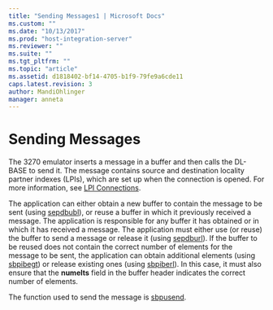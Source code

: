 ```yaml
---
title: "Sending Messages1 | Microsoft Docs"
ms.custom: ""
ms.date: "10/13/2017"
ms.prod: "host-integration-server"
ms.reviewer: ""
ms.suite: ""
ms.tgt_pltfrm: ""
ms.topic: "article"
ms.assetid: d1818402-bf14-4705-b1f9-79fe9a6cde11
caps.latest.revision: 3
author: MandiOhlinger
manager: anneta
---
```

# Sending Messages
The 3270 emulator inserts a message in a buffer and then calls the DL-BASE to send it. The message contains source and destination locality partner indexes (LPIs), which are set up when the connection is opened. For more information, see [LPI Connections](../core/lpi-connections.md).  
  
 The application can either obtain a new buffer to contain the message to be sent (using [sepdbubl](../Topic/sepdbubl2.md)), or reuse a buffer in which it previously received a message. The application is responsible for any buffer it has obtained or in which it has received a message. The application must either use (or reuse) the buffer to send a message or release it (using [sepdburl](../Topic/sepdburl1.md)). If the buffer to be reused does not contain the correct number of elements for the message to be sent, the application can obtain additional elements (using [sbpibegt](../Topic/sbpibegt1.md)) or release existing ones (using [sbpiberl](../Topic/sbpiberl1.md)). In this case, it must also ensure that the **numelts** field in the buffer header indicates the correct number of elements.  
  
 The function used to send the message is [sbpusend](../Topic/sbpusend2.md).